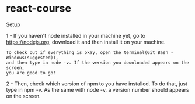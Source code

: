 # react-course

Setup

1 - If you haven't node installed in your machine yet, go to https://nodejs.org,
    download it and then install it on your machine.

    To check out if everything is okay, open the terminal(Git Bash - Windows(suggested)),
    and then type in node -v. If the version you downloaded appears on the screen,
    you are good to go!

2 - Then, check which version of npm to you have installed. To do that, just
    type in npm -v. As the same with node -v, a version number should appears on
    the screen.
